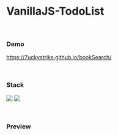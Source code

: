 # VanillaJS-TodoList

<br />

### Demo
https://7uckystrike.github.io/bookSearch/

<br />

### Stack
<img src="https://img.shields.io/badge/html5-E34F26?style=for-the-badge&logo=html5&logoColor=white"> <img src="https://img.shields.io/badge/react-61DAFB?style=for-the-badge&logo=react&logoColor=black"> 

<br />

### Preview
